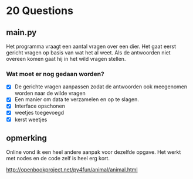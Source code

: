 
# 20 Questions
## main.py
Het programma vraagt een aantal vragen over een dier. 
Het gaat eerst gericht vragen op basis van wat het al weet.
Als de antwoorden niet overeen komen gaat hij in het wild
vragen stellen.

### Wat moet er nog gedaan worden?
- [x] De gerichte vragen aanpassen zodat de antwoorden ook meegenomen
worden naar de wilde vragen
- [x] Een manier om data te verzamelen en op te slagen.
- [x] Interface opschonen
- [x] weetjes toegevoegd
- [x] kerst weetjes

## opmerking
Online vond ik een heel andere aanpak voor dezelfde opgave.
Het werkt met nodes en de code zelf is heel erg kort. 

http://openbookproject.net/py4fun/animal/animal.html
